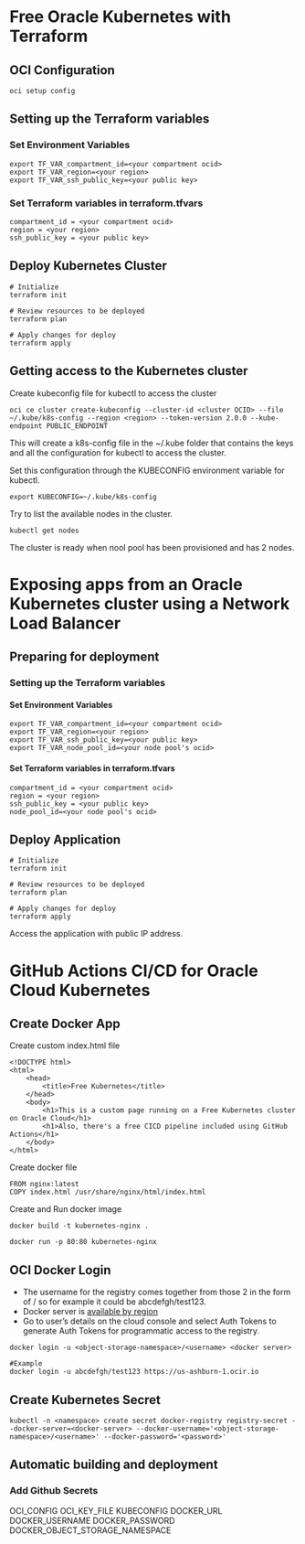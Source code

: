 # Free Oracle Kubernetes with Terraform

## OCI Configuration
```
oci setup config
```

## Setting up the Terraform variables

### Set Environment Variables
```
export TF_VAR_compartment_id=<your compartment ocid>
export TF_VAR_region=<your region>
export TF_VAR_ssh_public_key=<your public key>
```

### Set Terraform variables in terraform.tfvars
```
compartment_id = <your compartment ocid>
region = <your region>
ssh_public_key = <your public key>
```

## Deploy Kubernetes Cluster
```
# Initialize
terraform init

# Review resources to be deployed
terraform plan

# Apply changes for deploy
terraform apply
```


## Getting access to the Kubernetes cluster

Create kubeconfig file for kubectl to access the cluster
```
oci ce cluster create-kubeconfig --cluster-id <cluster OCID> --file ~/.kube/k8s-config --region <region> --token-version 2.0.0 --kube-endpoint PUBLIC_ENDPOINT
```

This will create a k8s-config file in the ~/.kube folder that contains the keys and all the configuration for kubectl to access the cluster.

Set this configuration through the KUBECONFIG environment variable for kubectl.

```
export KUBECONFIG=~/.kube/k8s-config
```

Try to list the available nodes in the cluster.

```
kubectl get nodes
```

The cluster is ready when nool pool has been provisioned and has 2 nodes.


# Exposing apps from an Oracle Kubernetes cluster using a Network Load Balancer 

## Preparing for deployment

### Setting up the Terraform variables

#### Set Environment Variables
```
export TF_VAR_compartment_id=<your compartment ocid>
export TF_VAR_region=<your region>
export TF_VAR_ssh_public_key=<your public key>
export TF_VAR_node_pool_id=<your node pool's ocid>
```

#### Set Terraform variables in terraform.tfvars
```
compartment_id = <your compartment ocid>
region = <your region>
ssh_public_key = <your public key>
node_pool_id=<your node pool's ocid>
```

## Deploy Application
```
# Initialize
terraform init

# Review resources to be deployed
terraform plan

# Apply changes for deploy
terraform apply
```

Access the application with public IP address.


# GitHub Actions CI/CD for Oracle Cloud Kubernetes

## Create Docker App

Create custom index.html file
```
<!DOCTYPE html>
<html>
    <head>
        <title>Free Kubernetes</title>
    </head>
    <body>
        <h1>This is a custom page running on a Free Kubernetes cluster on Oracle Cloud</h1>
        <h1>Also, there's a free CICD pipeline included using GitHub Actions</h1>
    </body>
</html>
```

Create docker file
```
FROM nginx:latest
COPY index.html /usr/share/nginx/html/index.html
```

Create and Run docker image
```
docker build -t kubernetes-nginx .

docker run -p 80:80 kubernetes-nginx
```

## OCI Docker Login

- The username for the registry comes together from those 2 in the form of <object-storage-namespace>/<username> so for example it could be abcdefgh/test123.
- Docker server is [available by region](https://docs.oracle.com/en-us/iaas/Content/Registry/Concepts/registryprerequisites.htm#Preparing_for_Registry)
- Go to user’s details on the cloud console and select Auth Tokens to generate Auth Tokens for programmatic access to the registry.

```
docker login -u <object-storage-namespace>/<username> <docker server>

#Example
docker login -u abcdefgh/test123 https://us-ashburn-1.ocir.io
```

## Create Kubernetes Secret

```
kubectl -n <namespace> create secret docker-registry registry-secret --docker-server=<docker-server> --docker-username='<object-storage-namespace>/<username>' --docker-password='<password>'
```

## Automatic building and deployment

### Add Github Secrets
OCI_CONFIG
OCI_KEY_FILE
KUBECONFIG
DOCKER_URL
DOCKER_USERNAME
DOCKER_PASSWORD
DOCKER_OBJECT_STORAGE_NAMESPACE
